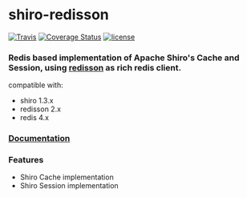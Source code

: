 # shiro-redisson

[![Travis](https://img.shields.io/travis/streamone/shiro-redisson.svg)](https://travis-ci.org/streamone/shiro-redisson)
[![Coverage Status](https://coveralls.io/repos/github/streamone/shiro-redisson/badge.svg?branch=master)](https://coveralls.io/github/streamone/shiro-redisson?branch=master)
[![license](https://img.shields.io/badge/license-MIT%20License-blue.svg)](https://github.com/streamone/shiro-redisson/blob/master/LICENSE)

### Redis based implementation of Apache Shiro's Cache and Session, using [redisson](https://github.com/redisson/redisson) as rich redis client.

compatible with:
* shiro 1.3.x
* redisson 2.x
* redis 4.x

### [Documentation](https://github.com/streamone/shiro-redisson/wiki)

### Features
* Shiro Cache implementation
* Shiro Session implementation